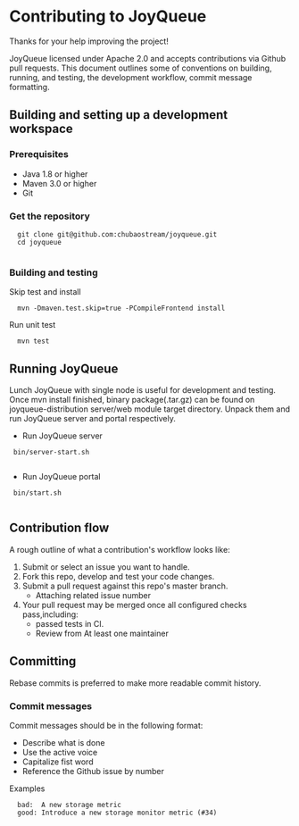 # Contributing to JoyQueue 
Thanks for your help improving the project!

JoyQueue licensed under Apache 2.0 and accepts contributions via Github pull requests. This document outlines some of conventions on building, running, and testing,
the development workflow, commit message formatting.
 
## Building and setting up a development workspace
### Prerequisites

* Java 1.8 or higher
* Maven 3.0 or higher
* Git 
### Get the repository

```
  git clone git@github.com:chubaostream/joyqueue.git
  cd joyqueue
  
```
### Building and testing

Skip test and install 

```
  mvn -Dmaven.test.skip=true -PCompileFrontend install 
```

Run unit test

```
  mvn test 
```

## Running JoyQueue

Lunch JoyQueue with single node is useful for development and testing. Once mvn install finished, 
binary package(.tar.gz) can be found on joyqueue-distribution server/web module target directory.
Unpack them and run JoyQueue server and portal respectively. 

* Run JoyQueue server 
 
```
 bin/server-start.sh
 
```
* Run JoyQueue portal 
```
 bin/start.sh 
 
```

## Contribution flow

A rough outline of what a contribution's workflow looks like:

1. Submit or select an issue you want to handle. 
2. Fork this repo, develop and test your code changes.
3. Submit a pull request against this repo's master branch.
   - Attaching related issue number  
4. Your pull request may be merged once all configured checks pass,including:
   - passed tests in CI.
   - Review from At least one maintainer
      

## Committing 

Rebase commits is preferred to make more readable commit history.

### Commit messages

Commit messages should be in the following format:
   * Describe what is done
   * Use the active voice
   * Capitalize fist word
   * Reference the Github issue by number 
   
Examples

```
  bad:  A new storage metric 
  good: Introduce a new storage monitor metric (#34)
  
```   

 